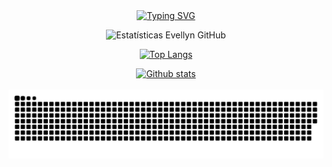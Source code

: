 <div align="center" style="text-align: center;">
  <a href="https://git.io/typing-svg">
    <img  height="90" src="https://readme-typing-svg.herokuapp.com/?center=true&vCenter=true&color=2368c8&lines=Olá,+eu+sou+o+Evellyn+Oliveira+😍;Front-End+Developer💻;Seja+bem-vindo+ao+meu+Github+🤖" alt="Typing SVG">
  </a>
</div>

<div align="center" >
     
  ![ Estatísticas Evellyn GitHub ](https://github-readme-stats.vercel.app/api?username=evypersonal&show_icons=true&theme=transparent)

  [![Top Langs](https://github-readme-stats.vercel.app/api/top-langs/?username=evypersonal&layout=compact&show_icons=true&theme=transparent)](https://github.com/evypersonal/github-readme-stats)

</div>

<div align="center">
<a href="#">
  <img  height="190" src="https://github-readme-streak-stats.herokuapp.com/?user=evypersonal&theme=transparent&hide_border=false" alt="Github stats" />
</a>

</div>

<br>

<div align="center">
  <picture>
    <source media="(prefers-color-scheme: dark)" srcset="https://raw.githubusercontent.com/evypersonal/evypersonal/output/github-contribution-grid-snake-dark.svg">
    <source media="(prefers-color-scheme: light)" srcset="https://raw.githubusercontent.com/evypersonal/evypersonal/output/github-contribution-grid-snake.svg">
    <img alt="github-snake" src="https://raw.githubusercontent.com/evypersonal/evypersonal/output/github-contribution-grid-snake.svg">
  </picture>
</div>
<br>
